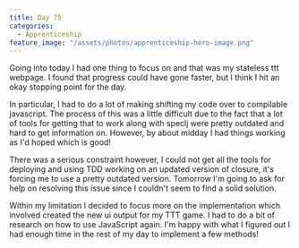 ```yaml
---
title: Day 75
categories:
  - Apprenticeship
feature_image: "/assets/photos/apprenticeship-hero-image.png"
---
```


Going into today I had one thing to focus on and that was my stateless ttt webpage. I found that progress
could have gone faster, but I think I hit an okay stopping point for the day.

In particular, I had to do a lot of making shifting my code over to compilable javascript.
The process of this was a little difficult due to the fact that a lot of tools for getting that to
work along with speclj were pretty outdated and hard to get information on. However, by about midday
I had things working as I'd hoped which is good!

There was a serious constraint however, I could not get all the tools for deploying and using TDD
working on an updated version of closure, it's forcing me to use a pretty outdated version. Tomorrow
I'm going to ask for help on resolving this issue since I couldn't seem to find a solid solution.

Within my limitation I decided to focus more on the implementation which involved created the new
ui output for my TTT game. I had to do a bit of research on how to use JavaScript again. I'm happy
with what I figured out I had enough time in the rest of my day to implement a few methods!
